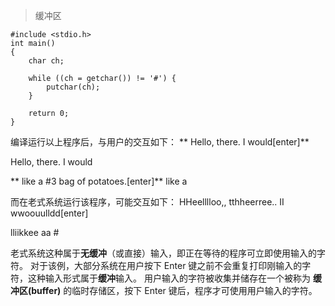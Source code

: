 > 缓冲区

```
#include <stdio.h>
int main()
{
	char ch;
	
	while ((ch = getchar()) != '#') {
		putchar(ch);
	}

	return 0;
}
```

编译运行以上程序后，与用户的交互如下：
** Hello, there. I would[enter]**

Hello, there. I would

** like a #3 bag of potatoes.[enter]**
like a

而在老式系统运行该程序，可能交互如下：
HHeelllloo,, tthheerree.. II wwoouulldd[enter]


lliikkee aa #

老式系统这种属于**无缓冲**（或直接）输入，即正在等待的程序可立即使用输入的字符。
对于该例，大部分系统在用户按下 Enter 键之前不会重复打印刚输入的字符，这种输入形式属于**缓冲**输入。
用户输入的字符被收集并储存在一个被称为 **缓冲区(buffer)** 的临时存储区，按下 Enter 键后，程序才可使用用户输入的字符。
